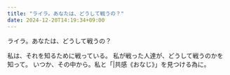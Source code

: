 ```yaml
---
title: "ライラ。あなたは、どうして戦うの？"
date: 2024-12-20T14:19:34+09:00
---
```

ライラ。あなたは、どうして戦うの？

私は、それを知るために戦っている。
私が戦った人達が、どうして戦うのかを知って。
いつか、その中から。私と「|共感《おなじ》」を見つける為に。
